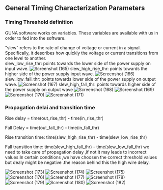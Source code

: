 ## General Timing Characterization Parameters
### <a name="Timing-Threshold-definition"></a>Timing Threshold definition
GUNA software works on variables. These variables are available with us in order to fed into the software.

"slew" refers to the rate of change of voltage or current in a signal. Specifically, it describes how quickly the voltage or current transitions from one level to another.                                                                        
slew_low_rise_thr: points towards the lower side of the power supply on input wave.
![Screenshot (165)](https://github.com/Sairamvanam/-NASSCOM-VSD-SoC-Design-Program/assets/163321291/03895bb7-c32e-4ba8-8222-e4196f962167)
slew_high_rise_thr: points towards the higher side of the power supply input wave. 
![Screenshot (166)](https://github.com/Sairamvanam/-NASSCOM-VSD-SoC-Design-Program/assets/163321291/f2a2f47b-218c-4537-94a0-595bbb7e5893)
slew_low_fall_thr: points towards lower side of the power supply on output wave.
![Screenshot (167)](https://github.com/Sairamvanam/-NASSCOM-VSD-SoC-Design-Program/assets/163321291/d617a7e5-94d0-40f4-a7a5-ae497e63d1bb)
slew_high_fall_thr: points towards higher side of the power supply on output wave
![Screenshot (168)](https://github.com/Sairamvanam/-NASSCOM-VSD-SoC-Design-Program/assets/163321291/565d1163-0824-4f19-8c89-b3de6cc736f3)
![Screenshot (169)](https://github.com/Sairamvanam/-NASSCOM-VSD-SoC-Design-Program/assets/163321291/b8a839e0-4efc-411d-8de5-49ca3ddaad93)
![Screenshot (170)](https://github.com/Sairamvanam/-NASSCOM-VSD-SoC-Design-Program/assets/163321291/2838da9e-84b5-4490-bec6-cd7a392d7c3f)
![Screenshot (171)](https://github.com/Sairamvanam/-NASSCOM-VSD-SoC-Design-Program/assets/163321291/ffdf6e6f-733a-43a3-9f5f-235ae6c57c84)


### <a name="Propagation-delai-and-transition-time"></a>Propagation delai and transition time
Rise delay =  time(out_rise_thr) - time(in_rise_thr)

Fall Delay = time(out_fall_thr) - time(in_fall_thr)

Rise transition time: time(slew_high_rise_thr) - time(slew_low_rise_thr)

Fall transition time: time(slew_high_fall_thr) - time(slew_low_fall_thr)
we need to take care of propagation delay ,if not it may leads to incorrect values.In certain conditions ,we have choosen the correct threshold values but dealy might be negative .the reason behind this the high wire delay.

![Screenshot (173)](https://github.com/Sairamvanam/-NASSCOM-VSD-SoC-Design-Program/assets/163321291/a717c644-e822-4d56-8994-75d13d62128a)
![Screenshot (174)](https://github.com/Sairamvanam/-NASSCOM-VSD-SoC-Design-Program/assets/163321291/b44f458d-0556-421b-85d1-4a3c490782b5)
![Screenshot (175)](https://github.com/Sairamvanam/-NASSCOM-VSD-SoC-Design-Program/assets/163321291/1897bf65-1c1a-4e2a-a942-ac45e8d017aa)
![Screenshot (176)](https://github.com/Sairamvanam/-NASSCOM-VSD-SoC-Design-Program/assets/163321291/0c7735b9-33a2-4aa1-b2cd-15a877a74d9a)
![Screenshot (177)](https://github.com/Sairamvanam/-NASSCOM-VSD-SoC-Design-Program/assets/163321291/dfb54324-7ce9-4c47-b7cd-27542d56f9a5)
![Screenshot (178)](https://github.com/Sairamvanam/-NASSCOM-VSD-SoC-Design-Program/assets/163321291/2a07b957-e8c5-4afc-b2c4-262b1f161e9e)
![Screenshot (179)](https://github.com/Sairamvanam/-NASSCOM-VSD-SoC-Design-Program/assets/163321291/c1adeeff-10f3-4309-8a66-81be72dff9cf)
![Screenshot (180)](https://github.com/Sairamvanam/-NASSCOM-VSD-SoC-Design-Program/assets/163321291/37e3aa14-3dbb-4385-91bd-83c107dd9559)
![Screenshot (182)](https://github.com/Sairamvanam/-NASSCOM-VSD-SoC-Design-Program/assets/163321291/82a31bbd-9d9a-4d4e-88ca-76c41b172bd2)
